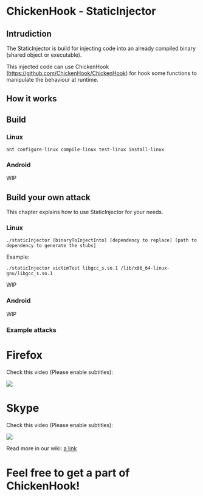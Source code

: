 # ChickenHook - StaticInjector

## Intrudiction

The StaticInjector is build for injecting code into an already compiled binary (shared object or executable).

This injected code can use ChickenHook (https://github.com/ChickenHook/ChickenHook) for hook some functions to manipulate the behaviour at runtime.

## How it works

## Build

### Linux
```
ant configure-linux compile-linux test-linux install-linux
```

### Android
WIP


## Build your own attack

This chapter explains how to use StaticInjector for your needs.

### Linux

```
./staticInjector [binaryToInjectInto] [dependency to replace] [path to dependency to generate the stubs]
```


Example:

```
./staticInjector victimTest libgcc_s.so.1 /lib/x86_64-linux-gnu/libgcc_s.so.1
```
WIP


### Android
WIP


### Example attacks

# Firefox

Check this video (Please enable subtitles):

[![](http://img.youtube.com/vi/_4K2d7FFHqo/0.jpg)](http://www.youtube.com/watch?v=_4K2d7FFHqo "Linux attack firefox")

# Skype


Check this video (Please enable subtitles):

[![](http://img.youtube.com/vi/kbrenIx8OrI/0.jpg)](http://www.youtube.com/watch?v=kbrenIx8OrI "How to hack Skype on Linux")


Read more in our wiki:
[a link](https://github.com/ChickenHook/StaticInjector/wiki/How-to-create-a-linux-attack-(step-by-step-guide) "How to create a linux attack (step by step guide)")


# Feel free to get a part of ChickenHook!